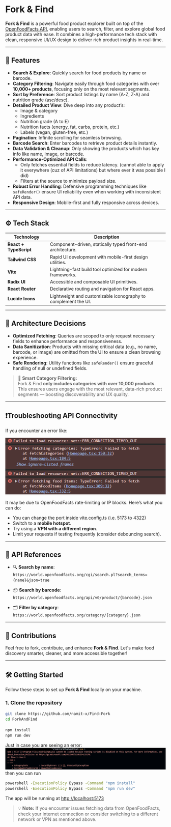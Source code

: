 # **Fork & Find**

**Fork & Find** is a powerful food product explorer built on top of the [OpenFoodFacts API](https://world.openfoodfacts.org/), enabling users to search, filter, and explore global food product data with ease. It combines a high-performance tech stack with clean, responsive UI/UX design to deliver rich product insights in real-time.

---

## 🚀 Features

- **Search & Explore**: Quickly search for food products by name or barcode.
- **Category Filtering**: Navigate easily through food categories with over **10,000+ products**, focusing only on the most relevant segments.
- **Sort by Preference**: Sort product listings by name (A-Z, Z-A) and nutrition grade (asc/desc).
- **Detailed Product View**: Dive deep into any product’s:
  - Image & category
  - Ingredients
  - Nutrition grade (A to E)
  - Nutrition facts (energy, fat, carbs, protein, etc.)
  - Labels (vegan, gluten-free, etc.)
- **Pagination**: Infinite scrolling for seamless browsing.
- **Barcode Search**: Enter barcodes to retrieve product details instantly.
- **Data Validation & Cleanup**: Only showing the products which has key info like name, image, or barcode.
- **Performance-Optimized API Calls**:
  - Only fetches essential fields to reduce latency. (cannot able to apply it everywhere (cuz of API limitations) but where ever it was possible I did)
  - Filters at the source to minimize payload size.
- **Robust Error Handling**: Defensive programming techniques like `safeRender()` ensure UI reliability even when working with inconsistent API data.
- **Responsive Design**: Mobile-first and fully responsive across devices.

---

## ⚙️ Tech Stack

| Technology        | Description                                                                 |
|-------------------|-----------------------------------------------------------------------------|
| **React + TypeScript** | Component-driven, statically typed front-end architecture.              |
| **Tailwind CSS**       | Rapid UI development with mobile-first design utilities.               |
| **Vite**               | Lightning-fast build tool optimized for modern frameworks.              |
| **Radix UI**           | Accessible and composable UI primitives.                                |
| **React Router**       | Declarative routing and navigation for React apps.                      |
| **Lucide Icons**       | Lightweight and customizable iconography to complement the UI.          |

---

## 🧠 Architecture Decisions

- **Optimized Fetching**: Queries are scoped to only request necessary fields to enhance performance and responsiveness.
- **Data Sanitization**: Products with missing critical data (e.g., no name, barcode, or image) are omitted from the UI to ensure a clean browsing experience.
- **Safe Rendering**: Utility functions like `safeRender()` ensure graceful handling of null or undefined fields.
> 🔎 **Smart Category Filtering:**  
> Fork & Find **only includes categories with over 10,000 products**.  
> This ensures users engage with the most relevant, data-rich product segments — boosting discoverability and UX quality.


---

## ❗Troubleshooting API Connectivity

If you encounter an error like:

![ERR_CONNECTION_TIMED_OUT](/ForkAndFind/public/image.png)

It may be due to OpenFoodFacts rate-limiting or IP blocks. Here’s what you can do:
- You can change the port inside vite.config.ts (i.e. 5173 to 4322)
- Switch to a **mobile hotspot**.
- Try using a **VPN with a different region**.
- Limit your requests if testing frequently (consider debouncing search).

---

## 📌 API References

- 🔍 **Search by name**:  
  `https://world.openfoodfacts.org/cgi/search.pl?search_terms={name}&json=true`

- 📦 **Search by barcode**:  
  `https://world.openfoodfacts.org/api/v0/product/{barcode}.json`

- 🗂 **Filter by category**:  
  `https://world.openfoodfacts.org/category/{category}.json`

---

## 🙌 Contributions

Feel free to fork, contribute, and enhance **Fork & Find**. Let's make food discovery smarter, cleaner, and more accessible together!

---

## 🛠 Getting Started

Follow these steps to set up **Fork & Find** locally on your machine.

### 1. Clone the repository
```bash
git clone https://github.com/namit-x/Find-Fork
cd ForkAndFind

npm install
npm run dev
```

Just in case you are seeing an error:
![Running scripts are disabled on this system](/ForkAndFind/public/ErrorFile.jpg)
then you can run
```bash
powershell -ExecutionPolicy Bypass -Command "npm install"
powershell -ExecutionPolicy Bypass -Command "npm run dev"
```

The app will be running at [http://localhost:5173](http://localhost:5173)


> 💡 **Note:** If you encounter issues fetching data from OpenFoodFacts, check your internet connection or consider switching to a different network or VPN as mentioned above.
